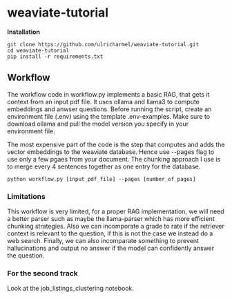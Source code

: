 # weaviate-tutorial

**Installation**

```commandline
git clone https://github.com/ulricharmel/weaviate-tutorial.git
cd weaviate-tutorial
pip install -r requirements.txt
```

## Workflow
The workflow code in workflow.py implements a basic RAG, that gets it context from an input pdf file. 
It uses ollama and llama3 to compute embeddings and anwser questions.
Before running the script, create an environment file (.env) using the template .env-examples. 
Make sure to download ollama and pull the model version you specify in your environment file.

The most expensive part of the code is the step that computes and adds the vector embeddings to the weaviate database. Hence use --pages flag to use only a few pgaes from your document. The chunking approach I use is to merge every 4 sentences together as one entry for the database.


```commandline
python workflow.py [input_pdf_file] --pages [number_of_pages]
```

### Limitations
This workflow is very limited, for a proper RAG implementation, we will need a better parser such as maybe the llama-parser which has more efficient chunking strategies. 
Also we can incomporate a grade to rate if the retriever context is relevant to the question, if this is not the case we instead do a web search. 
Finally, we can also incomparate something to prevent hallucinations and output no answer if the model can confidently answer the question.

### For the second track
Look at the job_listings_clustering notebook.
